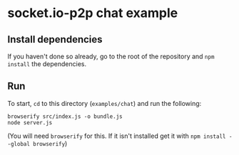 # socket.io-p2p chat example

## Install dependencies
If you haven't done so already, go to the root of the repository and `npm install` the dependencies.

## Run
To start, `cd` to this directory (`examples/chat`) and run the following:

```
browserify src/index.js -o bundle.js
node server.js
```

(You will need `browserify` for this. If it isn't installed get it with `npm install --global browserify`)
